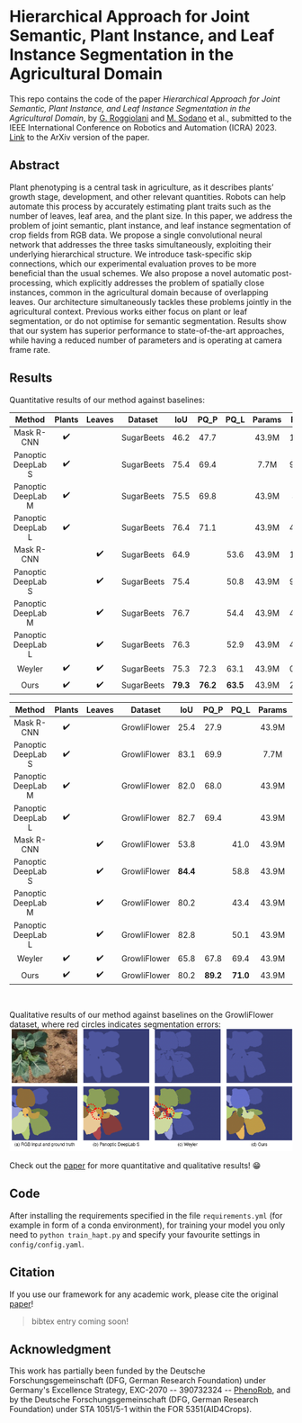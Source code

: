 # Hierarchical Approach for Joint Semantic, Plant Instance, and Leaf Instance Segmentation in the Agricultural Domain

This repo contains the code of the paper *Hierarchical Approach for Joint Semantic, Plant Instance, and Leaf Instance Segmentation in the Agricultural Domain*, by [G. Roggiolani](https://github.com/theroggio) and [M. Sodano](https://github.com/matteosodano) et al., submitted to the IEEE International Conference on Robotics and Automation (ICRA) 2023. [Link]() to the ArXiv version of the paper.

## Abstract
Plant phenotyping is a central task in agriculture, as it describes plants’  growth stage, development, and other relevant quantities. Robots can help automate this process by accurately estimating plant traits such as the number of leaves, leaf area, and the plant size. In this paper, we address the problem of joint semantic, plant instance, and leaf instance segmentation of crop fields from RGB data. We propose a single convolutional neural network that addresses the three tasks simultaneously, exploiting their underlying hierarchical structure. We introduce task-specific skip connections, which our experimental evaluation proves to be more beneficial than the usual schemes. We also propose a novel automatic post-processing, which explicitly addresses the problem of spatially close instances, common in the agricultural domain because of overlapping leaves. Our architecture simultaneously tackles these problems jointly in the agricultural context. Previous works either focus on plant or leaf segmentation, or do not optimise for semantic segmentation. Results show that our system has superior performance to state-of-the-art approaches, while having a reduced number of parameters and is operating at camera frame rate.

## Results
Quantitative results of our method against baselines:

|Method|Plants|Leaves|Dataset|IoU|PQ_P|PQ_L|Params|FPS|
|:------:|:-------:|:------:|:-----:|:-----:|:-----:|:-----:|:-----:|:-----:|
|Mask R-CNN|:heavy_check_mark:||SugarBeets|46.2|47.7||43.9M|13.5|
|Panoptic DeepLab S|:heavy_check_mark:||SugarBeets|75.4|69.4||7.7M|93.5|
|Panoptic DeepLab M|:heavy_check_mark:||SugarBeets|75.5|69.8||43.9M|4.7|
|Panoptic DeepLab L|:heavy_check_mark:||SugarBeets|76.4|71.1||43.9M|48.4|
|Mask R-CNN||:heavy_check_mark:|SugarBeets|64.9||53.6|43.9M|13.4|
|Panoptic DeepLab S||:heavy_check_mark:|SugarBeets|75.4||50.8|43.9M|93.7|
|Panoptic DeepLab M||:heavy_check_mark:|SugarBeets|76.7||54.4|43.9M|49.1|
|Panoptic DeepLab L||:heavy_check_mark:|SugarBeets|76.3||52.9|43.9M|48.5|
|Weyler|:heavy_check_mark:|:heavy_check_mark:|SugarBeets|75.3|72.3|63.1|43.9M|0.24|
|Ours|:heavy_check_mark:|:heavy_check_mark:|SugarBeets|**79.3**|**76.2**|**63.5**|43.9M|26.3|

|Method|Plants|Leaves|Dataset|IoU|PQ_P|PQ_L|Params|FPS|
|:------:|:-------:|:------:|:-----:|:-----:|:-----:|:-----:|:-----:|:-----:|
|Mask R-CNN|:heavy_check_mark:||GrowliFlower|25.4|27.9||43.9M|9.6|
|Panoptic DeepLab S|:heavy_check_mark:||GrowliFlower|83.1|69.9||7.7M|43.4|
|Panoptic DeepLab M|:heavy_check_mark:||GrowliFlower|82.0|68.0||43.9M|47.6|
|Panoptic DeepLab L|:heavy_check_mark:||GrowliFlower|82.7|69.4||43.9M|23.8|
|Mask R-CNN||:heavy_check_mark:|GrowliFlower|53.8||41.0|43.9M|16.2|
|Panoptic DeepLab S||:heavy_check_mark:|GrowliFlower|**84.4**||58.8|43.9M|76.5|
|Panoptic DeepLab M||:heavy_check_mark:|GrowliFlower|80.2||43.4|43.9M|41.6|
|Panoptic DeepLab L||:heavy_check_mark:|GrowliFlower|82.8||50.1|43.9M|30.3|
|Weyler|:heavy_check_mark:|:heavy_check_mark:|GrowliFlower|65.8|67.8|69.4|43.9M|0.53|
|Ours|:heavy_check_mark:|:heavy_check_mark:|GrowliFlower|80.2|**89.2**|**71.0**|43.9M|26.3|

<br/>

Qualitative results of our method against baselines on the GrowliFlower dataset, where red circles indicates segmentation errors:
![results](pics/growli.png)

Check out the [paper]() for more quantitative and qualitative results! :grin:


## Code
After installing the requirements specified in the file `requirements.yml` (for example in form of a conda environment), for training your model you only need to `python train_hapt.py` and specify your favourite settings in `config/config.yaml`.


## Citation
If you use our framework for any academic work, please cite the original [paper]()!

> bibtex entry coming soon!

## Acknowledgment
This work has partially been funded by the Deutsche Forschungsgemeinschaft (DFG, German Research Foundation) under Germany's Excellence Strategy, EXC-2070 -- 390732324 -- [PhenoRob](https://www.phenorob.de/), and by the Deutsche Forschungsgemeinschaft (DFG, German Research Foundation) under STA 1051/5-1 within the FOR 5351(AID4Crops).
